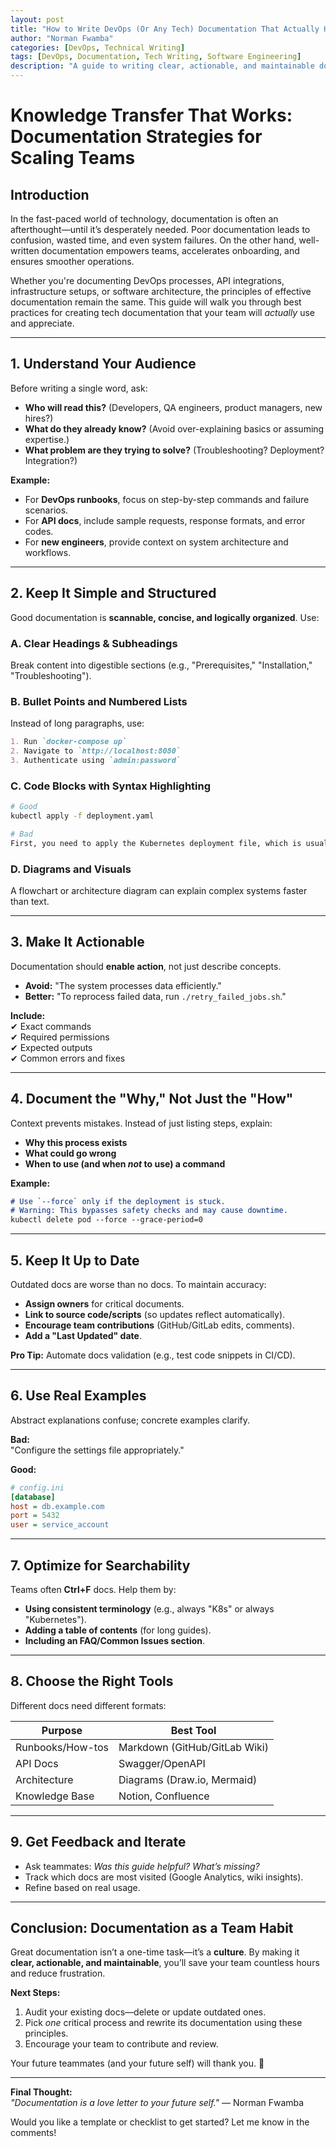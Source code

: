 ```yaml
---
layout: post
title: "How to Write DevOps (Or Any Tech) Documentation That Actually Helps Your Team"
author: "Norman Fwamba"
categories: [DevOps, Technical Writing]
tags: [DevOps, Documentation, Tech Writing, Software Engineering]
description: "A guide to writing clear, actionable, and maintainable documentation that truly helps your team."
---
```


# **Knowledge Transfer That Works: Documentation Strategies for Scaling Teams**

## **Introduction**

In the fast-paced world of technology, documentation is often an afterthought—until it’s desperately needed. Poor documentation leads to confusion, wasted time, and even system failures. On the other hand, well-written documentation empowers teams, accelerates onboarding, and ensures smoother operations.

Whether you're documenting DevOps processes, API integrations, infrastructure setups, or software architecture, the principles of effective documentation remain the same. This guide will walk you through best practices for creating tech documentation that your team will *actually* use and appreciate.

---

## **1. Understand Your Audience**

Before writing a single word, ask:

- **Who will read this?** (Developers, QA engineers, product managers, new hires?)
- **What do they already know?** (Avoid over-explaining basics or assuming expertise.)
- **What problem are they trying to solve?** (Troubleshooting? Deployment? Integration?)

**Example:**
- For **DevOps runbooks**, focus on step-by-step commands and failure scenarios.
- For **API docs**, include sample requests, response formats, and error codes.
- For **new engineers**, provide context on system architecture and workflows.

---

## **2. Keep It Simple and Structured**

Good documentation is **scannable, concise, and logically organized**. Use:

### **A. Clear Headings & Subheadings**
Break content into digestible sections (e.g., "Prerequisites," "Installation," "Troubleshooting").

### **B. Bullet Points and Numbered Lists**
Instead of long paragraphs, use:
```markdown
1. Run `docker-compose up`  
2. Navigate to `http://localhost:8080`  
3. Authenticate using `admin:password`  
```  

### **C. Code Blocks with Syntax Highlighting**
```bash
# Good
kubectl apply -f deployment.yaml

# Bad  
First, you need to apply the Kubernetes deployment file, which is usually named deployment.yaml, by running the kubectl command with the -f flag.  
```  

### **D. Diagrams and Visuals**
A flowchart or architecture diagram can explain complex systems faster than text.

---

## **3. Make It Actionable**

Documentation should **enable action**, not just describe concepts.

- **Avoid:** "The system processes data efficiently."
- **Better:** "To reprocess failed data, run `./retry_failed_jobs.sh`."

**Include:**  
✔ Exact commands  
✔ Required permissions  
✔ Expected outputs  
✔ Common errors and fixes

---

## **4. Document the "Why," Not Just the "How"**

Context prevents mistakes. Instead of just listing steps, explain:

- **Why this process exists**
- **What could go wrong**
- **When to use (and when *not* to use) a command**

**Example:**
```markdown
# Use `--force` only if the deployment is stuck.  
# Warning: This bypasses safety checks and may cause downtime.  
kubectl delete pod --force --grace-period=0  
```  

---

## **5. Keep It Up to Date**

Outdated docs are worse than no docs. To maintain accuracy:

- **Assign owners** for critical documents.
- **Link to source code/scripts** (so updates reflect automatically).
- **Encourage team contributions** (GitHub/GitLab edits, comments).
- **Add a "Last Updated" date**.

**Pro Tip:** Automate docs validation (e.g., test code snippets in CI/CD).

---

## **6. Use Real Examples**

Abstract explanations confuse; concrete examples clarify.

**Bad:**  
"Configure the settings file appropriately."

**Good:**
```ini
# config.ini  
[database]  
host = db.example.com  
port = 5432  
user = service_account  
```  

---

## **7. Optimize for Searchability**

Teams often **Ctrl+F** docs. Help them by:

- **Using consistent terminology** (e.g., always "K8s" or always "Kubernetes").
- **Adding a table of contents** (for long guides).
- **Including an FAQ/Common Issues section**.

---

## **8. Choose the Right Tools**

Different docs need different formats:

| **Purpose**          | **Best Tool**                |  
|----------------------|-----------------------------|  
| Runbooks/How-tos     | Markdown (GitHub/GitLab Wiki)|  
| API Docs             | Swagger/OpenAPI             |  
| Architecture         | Diagrams (Draw.io, Mermaid) |  
| Knowledge Base       | Notion, Confluence          |  

---

## **9. Get Feedback and Iterate**

- Ask teammates: *Was this guide helpful? What’s missing?*
- Track which docs are most visited (Google Analytics, wiki insights).
- Refine based on real usage.

---

## **Conclusion: Documentation as a Team Habit**

Great documentation isn’t a one-time task—it’s a **culture**. By making it **clear, actionable, and maintainable**, you’ll save your team countless hours and reduce frustration.

**Next Steps:**
1. Audit your existing docs—delete or update outdated ones.
2. Pick *one* critical process and rewrite its documentation using these principles.
3. Encourage your team to contribute and review.

Your future teammates (and your future self) will thank you. 🚀

---

**Final Thought:**  
*"Documentation is a love letter to your future self."* — Norman Fwamba

Would you like a template or checklist to get started? Let me know in the comments!  
